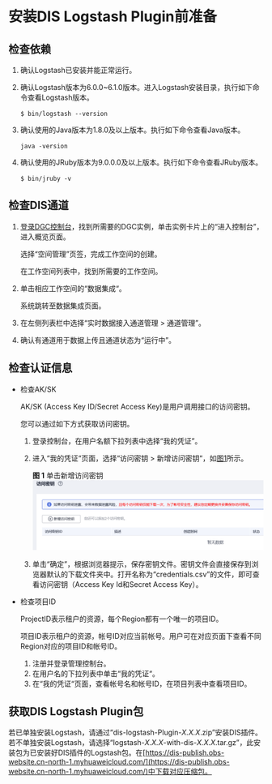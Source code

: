 # 安装DIS Logstash Plugin前准备<a name="dgc_01_0235"></a>

## 检查依赖<a name="zh-cn_topic_0194140704_section19941830172917"></a>

1.  确认Logstash已安装并能正常运行。
2.  确认Logstash版本为6.0.0\~6.1.0版本。进入Logstash安装目录，执行如下命令查看Logstash版本。

    ```
    $ bin/logstash --version
    ```

3.  确认使用的Java版本为1.8.0及以上版本。执行如下命令查看Java版本。

    ```
    java -version
    ```

4.  确认使用的JRuby版本为9.0.0.0及以上版本。执行如下命令查看JRuby版本。

    ```
    $ bin/jruby -v
    ```


## 检查DIS通道<a name="zh-cn_topic_0194140704_section1937061743818"></a>

1.  [登录DGC控制台](https://console.huaweicloud.com/dgc/)，找到所需要的DGC实例，单击实例卡片上的“进入控制台”，进入概览页面。

    选择“空间管理”页签，完成工作空间的创建。

    在工作空间列表中，找到所需要的工作空间。

2.  单击相应工作空间的“数据集成“。

    系统跳转至数据集成页面。

3.  在左侧列表栏中选择“实时数据接入通道管理 \> 通道管理”。
4.  确认有通道用于数据上传且通道状态为“运行中”。

## 检查认证信息<a name="zh-cn_topic_0194140704_section358154133815"></a>

-   检查AK/SK

    AK/SK \(Access Key ID/Secret Access Key\)是用户调用接口的访问密钥。

    您可以通过如下方式获取访问密钥。

    1.  登录控制台，在用户名额下拉列表中选择“我的凭证”。
    2.  进入“我的凭证“页面，选择“访问密钥 \> 新增访问密钥“，如[图1](#dgc_01_0220_zh-cn_topic_0000001129241845_zh-cn_topic_0183643042_fig1552229194615)所示。

        **图 1**  单击新增访问密钥<a name="dgc_01_0220_zh-cn_topic_0000001129241845_zh-cn_topic_0183643042_fig1552229194615"></a>  
        ![](figures/单击新增访问密钥.png "单击新增访问密钥")

    3.  单击“确定”，根据浏览器提示，保存密钥文件。密钥文件会直接保存到浏览器默认的下载文件夹中。打开名称为“credentials.csv”的文件，即可查看访问密钥（Access Key Id和Secret Access Key）。

-   检查项目ID

    ProjectID表示租户的资源，每个Region都有一个唯一的项目ID。

    项目ID表示租户的资源，帐号ID对应当前帐号。用户可在对应页面下查看不同Region对应的项目ID和帐号ID。

    1.  注册并登录管理控制台。
    2.  在用户名的下拉列表中单击“我的凭证“。
    3.  在“我的凭证“页面，查看帐号名和帐号ID，在项目列表中查看项目ID。


## 获取DIS Logstash Plugin包<a name="zh-cn_topic_0194140704_section19855119123911"></a>

若已单独安装Logstash，请通过“dis-logstash-Plugin-_X.X.X_.zip”安装DIS插件。若不单独安装Logstash，请选择“logstash-_X.X.X_-with-dis-_X.X.X_.tar.gz”，此安装包为已安装好DIS插件的Logstash包。在[https://dis-publish.obs-website.cn-north-1.myhuaweicloud.com/](https://dis-publish.obs-website.cn-north-1.myhuaweicloud.com/)中下载对应压缩包。


